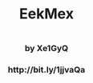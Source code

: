 <h1><center>EekMex</center></h1>

<center><img src=""></center>

<h3><center>by Xe1GyQ</center></h3>

<h3><center>http://bit.ly/1jjvaQa</center></h3>
